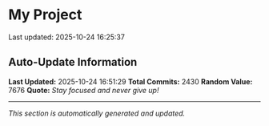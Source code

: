 # My Project


Last updated: 2025-10-24 16:25:37





































































































































































































































































































































































































































































































































































































































































































































































































































































































































































































































































































































































































































































































































































































































































































































































































































































































































































































































































































































































































































































































































































































































































































































































































































































































































































































































































































































































































































































































































## Auto-Update Information

**Last Updated:** 2025-10-24 16:51:29
**Total Commits:** 2430
**Random Value:** 7676
**Quote:** _Stay focused and never give up!_

---
_This section is automatically generated and updated._